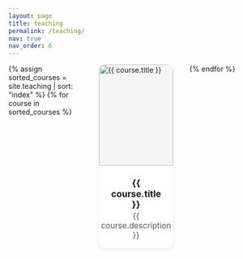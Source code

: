 ```yaml
---
layout: page
title: teaching
permalink: /teaching/
nav: true
nav_order: 6
---
```


<style>
.teaching-grid {
  display: grid;
  grid-template-columns: repeat(3, 1fr);
  gap: 2rem;
}
.teaching-card {
  background: #fff;
  border-radius: 12px;
  box-shadow: 0 2px 8px rgba(0,0,0,0.08);
  overflow: hidden;
  cursor: pointer;
  transition: transform 0.2s, box-shadow 0.2s;
  display: flex;
  flex-direction: column;
  height: 100%;
}
.teaching-card:hover {
  transform: scale(1.07);
  box-shadow: 0 4px 16px rgba(0,0,0,0.16);
  z-index: 2;
}
.teaching-card-img {
  width: 100%;
  height: 200px; /* 调大图片高度 */
  object-fit: cover; /* 保证图片完整显示不被裁剪 */
  background: #f5f5f5;
  display: block;
}
.teaching-card-body {
  padding: 1rem;
  flex: 1 1 auto;
  display: flex;
  flex-direction: column;
  justify-content: center;
  align-items: center;
}
.teaching-title {
  font-size: 1.1rem;
  font-weight: bold;
  margin: 0.5rem 0 0.2rem 0;
  text-align: center;
}
.teaching-desc {
  color: #555;
  font-size: 0.98rem;
  text-align: center;
}
</style>

<div class="teaching-grid">
  {% assign sorted_courses = site.teaching | sort: "index" %}
  {% for course in sorted_courses %}
    <div class="teaching-card" onclick="window.open('{{ course.course_url }}', '_blank')">
      <img class="teaching-card-img" src="{{ '/assets/course-images/' | append: course.image }}" alt="{{ course.title }}">
      <div class="teaching-card-body">
        <div class="teaching-title">{{ course.title }}</div>
        <div class="teaching-desc">{{ course.description }}</div>
      </div>
    </div>
  {% endfor %}
</div>

